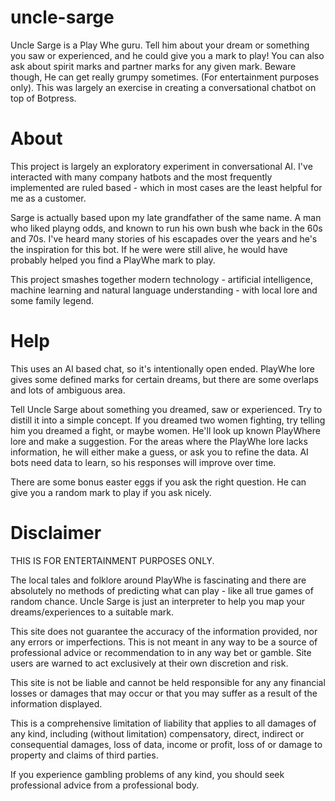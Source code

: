 # uncle-sarge
Uncle Sarge is a Play Whe guru. Tell him about your dream or something you saw or experienced, and he could give you a mark to play! You can also ask about spirit marks and partner marks for any given mark. Beware though, He can get really grumpy sometimes. (For entertainment purposes only). This was largely an exercise in creating a conversational chatbot on top of Botpress.


# About

This project is largely an exploratory experiment in conversational AI. I've interacted with many company hatbots and the most frequently implemented are ruled based - which in most cases are the least helpful for me as a customer.

Sarge is actually based upon my late grandfather of the same name. A man who liked playng odds, and known to run his own bush whe back in the 60s and 70s. I've heard many stories of his escapades over the years and he's the inspiration for this bot. If he were were still alive, he would have probably helped you find a PlayWhe mark to play.

This project smashes together modern technology - artificial intelligence, machine learning and natural language understanding - with local lore and some family legend.


# Help

This uses an AI based chat, so it's intentionally open ended. PlayWhe lore gives some defined marks for certain dreams, but there are some overlaps and lots of ambiguous area.

Tell Uncle Sarge about something you dreamed, saw or experienced. Try to distill it into a simple concept. If you dreamed two women fighting, try telling him you dreamed a fight, or maybe women. He'll look up known PlayWhere lore and make a suggestion. For the areas where the PlayWhe lore lacks information, he will either make a guess, or ask you to refine the data. AI bots need data to learn, so his responses will improve over time.

There are some bonus easter eggs if you ask the right question. He can give you a random mark to play if you ask nicely.


# Disclaimer


THIS IS FOR ENTERTAINMENT PURPOSES ONLY.

The local tales and folklore around PlayWhe is fascinating and there are absolutely no methods of predicting what can play - like all true games of random chance. Uncle Sarge is just an interpreter to help you map your dreams/experiences to a suitable mark. 

This site does not guarantee the accuracy of the information provided, nor any errors or imperfections. This is not meant in any way to be a source of professional advice or recommendation to in any way bet or gamble. Site users are warned to act exclusively at their own discretion and risk. 

This site is not be liable and cannot be held responsible for any any financial losses or damages that may occur or that you may suffer as a result of the information displayed. 

This is a comprehensive limitation of liability that applies to all damages of any kind, including (without limitation) compensatory, direct, indirect or consequential damages, loss of data, income or profit, loss of or damage to property and claims of third parties.

If you experience gambling problems of any kind, you should seek professional advice from a professional body.
